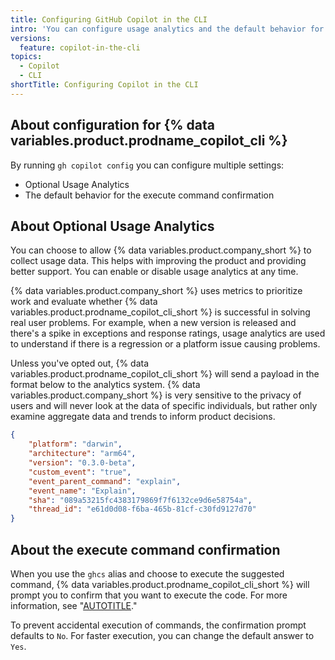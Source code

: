 ```yaml
---
title: Configuring GitHub Copilot in the CLI
intro: 'You can configure usage analytics and the default behavior for the execute command option.'
versions:
  feature: copilot-in-the-cli
topics:
  - Copilot
  - CLI
shortTitle: Configuring Copilot in the CLI
---
```


## About configuration for {% data variables.product.prodname_copilot_cli %}

By running `gh copilot config` you can configure multiple settings:

- Optional Usage Analytics
- The default behavior for the execute command confirmation

## About Optional Usage Analytics

You can choose to allow {% data variables.product.company_short %} to collect usage data. This helps with improving the product and providing better support. You can enable or disable usage analytics at any time.

{% data variables.product.company_short %} uses metrics to prioritize work and evaluate whether {% data variables.product.prodname_copilot_cli_short %} is successful in solving real user problems. For example, when a new version is released and there's a spike in exceptions and response ratings, usage analytics are used to understand if there is a regression or a platform issue causing problems.

Unless you've opted out, {% data variables.product.prodname_copilot_cli_short %} will send a payload in the format below to the analytics system. {% data variables.product.company_short %} is very sensitive to the privacy of users and will never look at the data of specific individuals, but rather only examine aggregate data and trends to inform product decisions.

```json
{
	"platform": "darwin",
	"architecture": "arm64",
	"version": "0.3.0-beta",
	"custom_event": "true",
	"event_parent_command": "explain",
	"event_name": "Explain",
	"sha": "089a53215fc4383179869f7f6132ce9d6e58754a",
	"thread_id": "e61d0d08-f6ba-465b-81cf-c30fd9127d70"
}
```

## About the execute command confirmation

When you use the `ghcs` alias and choose to execute the suggested command, {% data variables.product.prodname_copilot_cli_short %} will prompt you to confirm that you want to execute the code. For more information, see "[AUTOTITLE](/copilot/github-copilot-in-the-cli/using-github-copilot-in-the-cli#executing-the-command)."

To prevent accidental execution of commands, the confirmation prompt defaults to `No`. For faster execution, you can change the default answer to `Yes`.
